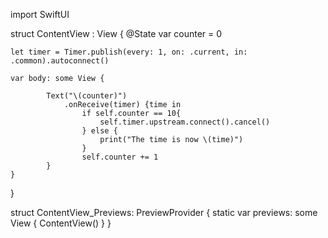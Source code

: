 import SwiftUI

struct ContentView : View {
    @State var counter = 0

    let timer = Timer.publish(every: 1, on: .current, in: .common).autoconnect()

    var body: some View {
       
            Text("\(counter)")
                .onReceive(timer) {time in
                    if self.counter == 10{
                        self.timer.upstream.connect().cancel()
                    } else {
                        print("The time is now \(time)")
                    }
                    self.counter += 1
            }
    }
}




struct ContentView_Previews: PreviewProvider {
    static var previews: some View {
        ContentView()
    }
}


